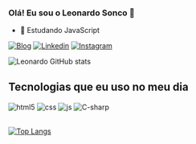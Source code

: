 ### Olá! Eu sou o Leonardo Sonco 👋

- 🌱 Estudando JavaScript

[![Blog](https://img.shields.io/website?label=Portifólio&style=for-the-badge&url=https://leonardosonco.github.io/Portifolio/)](https://leonardosonco.github.io/Portifolio/)
[![Linkedin](https://img.shields.io/badge/LinkedIn-0077B5?style=for-the-badge&logo=linkedin&logoColor=white)](https://www.linkedin.com/in/leonardo-sonco-0366441b7/)
[![Instagram](https://img.shields.io/badge/Instagram-E4405F?style=for-the-badge&logo=instagram&logoColor=white)](https://www.instagram.com/leonardokarling/)

![Leonardo GitHub stats](https://github-readme-stats.vercel.app/api?username=LeonardoSonco&show_icons=true&theme=transparent&count_private=true)

## Tecnologias que eu uso no meu dia

<div style="display: inline_block">
  <img align="center" alt="html5" src="https://img.shields.io/badge/HTML5-E34F26?style=for-the-badge&logo=html5&logoColor=white" />
  <img align="center" alt="css" src="https://img.shields.io/badge/CSS3-1572B6?style=for-the-badge&logo=css3&logoColor=white" />
  <img align="center" alt="js" src="https://img.shields.io/badge/JavaScript-F7DF1E?style=for-the-badge&logo=javascript&logoColor=black" />
  <img align="center" alt="C-sharp" src="https://img.shields.io/badge/C%23-239120?style=for-the-badge&logo=c-sharp&logoColor=white" />
</div><br/>

[![Top Langs](https://github-readme-stats.vercel.app/api/top-langs/?username=LeonardoSonco&layout=compact)](https://github.com/anuraghazra/github-readme-stats)

